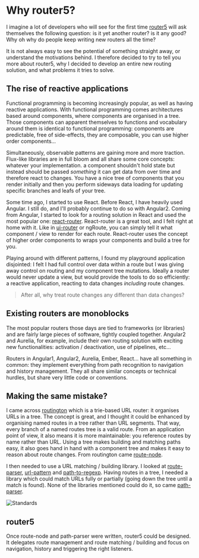 # Why router5?

I imagine a lot of developers who will see for the first time [router5](http://router5.github.io) will ask themselves the following question:
is it yet another router? is it any good? Why oh why do people keep writing new routers all the time?

It is not always easy to see the potential of something straight away, or understand the motivations behind. I therefore decided
to try to tell you more about router5, why I decided to develop an entire new routing solution, and what problems it tries to solve.


## The rise of reactive applications

Functional programming is becoming increasingly popular, as well as having reactive applications. With functional programming comes architectures
based around components, where components are organised in a tree. Those components can apparent themselves to functions and vocabulary around them
is identical to functional programming: components are predictable, free of side-effects, they are composable, you can use higher order components...

Simultaneously, observable patterns are gaining more and more traction. Flux-like libraries are in full bloom and all share some core concepts:
whatever your implementation. a component shouldn't hold state but instead should be passed _something_ it can get data from over time and therefore
react to changes. You have a nice tree of components that you render initially and then you perform sideways data loading for
updating specific branches and leafs of your tree.

Some time ago, I started to use React. Before React, I have heavily used Angular. I still do, and I'll probably continue to do so with Angular2.
Coming from Angular, I started to look for a routing solution in React and used the most popular one: [react-router](https://github.com/rackt/react-router).
React-router is a great tool, and I felt right at home with it. Like in [ui-router](https://github.com/angular-ui/ui-router) or ngRoute, you can simply tell
it what component / view to render for each route. React-router uses the concept of higher order components to wraps your components and build a tree for you.

Playing around with different patterns, I found my playground application disjointed: I felt I had full control over data within a route but I was
giving away control on routing and my component tree mutations. Ideally a router would never update a view, but would provide the tools to do so
efficiently: a reactive application, reacting to data changes _including_ route changes.

> After all, why treat route changes any different than data changes?


## Existing routers are monoblocks

The most popular routers those days are tied to frameworks (or libraries) and are fairly large pieces of software, tightly coupled together.
Angular2 and Aurelia, for example, include their own routing solution with exciting new functionalities: activation / deactivation, use
of pipelines, etc...

Routers in Angular1, Angular2, Aurelia, Ember, React... have all something in common: they implement everything from path recognition
to navigation and history management. They all share similar concepts or technical hurdles, but share very little code or conventions.


## Making the same mistake?

I came across [routington](https://github.com/pillarjs/routington) which is
a trie-based URL router: it organises URLs in a tree. The concept is great, and I thought it could be enhanced by organising named routes
in a tree rather than URL segments. That way, every branch of a named routes tree is a valid route. From an application point of view,
it also means it is more maintainable: you reference routes by name rather than URL. Using a tree makes building and matching paths easy,
it also goes hand in hand with a component tree and makes it easy to reason about route changes. From routington came
[route-node](https://github.com/troch/router5).

I then needed to use a URL matching / building library. I looked at [route-parser](https://github.com/rcs/route-parser),
[url-pattern](https://github.com/snd/url-pattern) and [path-to-regexp](https://github.com/pillarjs/path-to-regexp).
Having routes in a tree, I needed a library which could match URLs fully or partially (going down the tree until a match is found).
None of the libraries mentioned could do it, so came [path-parser](https://github.com/troch/path-parser).

![Standards](https://imgs.xkcd.com/comics/standards.png)

## router5

Once route-node and path-parser were written, router5 could be designed. It delegates route management and route matching / building
and focus on navigation, history and triggering the right listeners.
